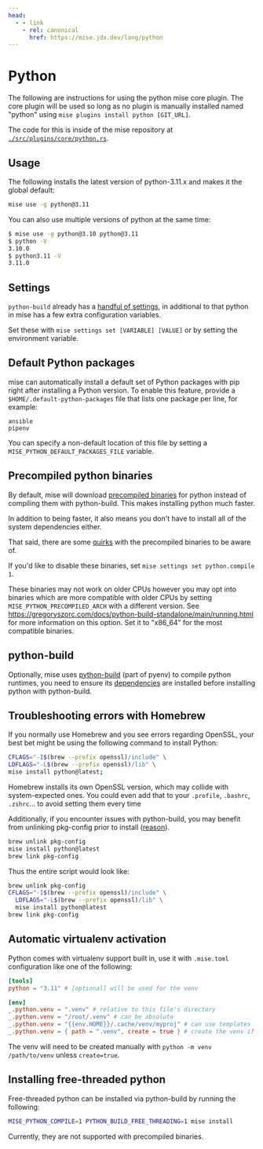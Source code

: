 ```yaml
---
head:
  - - link
    - rel: canonical
      href: https://mise.jdx.dev/lang/python
---
```


# Python

The following are instructions for using the python mise core plugin. The core plugin will be used
so long as no plugin is manually
installed named "python" using `mise plugins install python [GIT_URL]`.

The code for this is inside of the mise repository
at [`./src/plugins/core/python.rs`](https://github.com/jdx/mise/blob/main/src/plugins/core/python.rs).

## Usage

The following installs the latest version of python-3.11.x and makes it the global
default:

```sh
mise use -g python@3.11
```

You can also use multiple versions of python at the same time:

```sh
$ mise use -g python@3.10 python@3.11
$ python -V
3.10.0
$ python3.11 -V
3.11.0
```

## Settings

`python-build` already has
a [handful of settings](https://github.com/pyenv/pyenv/tree/master/plugins/python-build), in
additional to that python in mise has a few extra configuration variables.

Set these with `mise settings set [VARIABLE] [VALUE]` or by setting the environment variable.

<script setup>
import { data } from '/settings.data.ts';
import Setting from '/components/setting.vue';

const settings = data.find(s => s.key === 'python').settings;
</script>

<Setting v-for="setting in settings" :setting="setting" :key="setting.key" :level="3" />

## Default Python packages

mise can automatically install a default set of Python packages with pip right after installing a
Python version. To enable this feature, provide a `$HOME/.default-python-packages` file that lists
one package per line, for example:

```text
ansible
pipenv
```

You can specify a non-default location of this file by setting a `MISE_PYTHON_DEFAULT_PACKAGES_FILE`
variable.

## Precompiled python binaries

By default, mise will
download [precompiled binaries](https://github.com/indygreg/python-build-standalone)
for python instead of compiling them with python-build. This makes installing python much faster.

In addition to being faster, it also means you don't have to install all of the system dependencies
either.

That said, there are
some [quirks](https://github.com/indygreg/python-build-standalone/blob/main/docs/quirks.rst)
with the precompiled binaries to be aware of.

If you'd like to disable these binaries, set `mise settings set python.compile 1`.

These binaries may not work on older CPUs however you may opt into binaries which
are more compatible with older CPUs by setting `MISE_PYTHON_PRECOMPILED_ARCH` with
a different version. See <https://gregoryszorc.com/docs/python-build-standalone/main/running.html> for
more information
on this option. Set it to "x86_64" for the most compatible binaries.

## python-build

Optionally, mise
uses [python-build](https://github.com/pyenv/pyenv/tree/master/plugins/python-build) (part of pyenv)
to compile python runtimes,
you need to ensure
its [dependencies](https://github.com/pyenv/pyenv/wiki#suggested-build-environment) are installed
before installing python with
python-build.

## Troubleshooting errors with Homebrew

If you normally use Homebrew and you see errors regarding OpenSSL,
your best bet might be using the following command to install Python:

```sh
CFLAGS="-I$(brew --prefix openssl)/include" \
LDFLAGS="-L$(brew --prefix openssl)/lib" \
mise install python@latest;
```

Homebrew installs its own OpenSSL version, which may collide with system-expected ones.
You could even add that to your
`.profile`,
`.bashrc`,
`.zshrc`...
to avoid setting them every time

Additionally, if you encounter issues with python-build,
you may benefit from unlinking pkg-config prior to install
([reason](https://github.com/pyenv/pyenv/issues/2823#issuecomment-1769081965)).

```sh
brew unlink pkg-config
mise install python@latest
brew link pkg-config
```

Thus the entire script would look like:

```sh
brew unlink pkg-config
CFLAGS="-I$(brew --prefix openssl)/include" \
  LDFLAGS="-L$(brew --prefix openssl)/lib" \
  mise install python@latest
brew link pkg-config
```

## Automatic virtualenv activation

Python comes with virtualenv support built in, use it with `.mise.toml` configuration like
one of the following:

```toml
[tools]
python = "3.11" # [optional] will be used for the venv

[env]
_.python.venv = ".venv" # relative to this file's directory
_.python.venv = "/root/.venv" # can be absolute
_.python.venv = "{{env.HOME}}/.cache/venv/myproj" # can use templates
_.python.venv = { path = ".venv", create = true } # create the venv if it doesn't exist
```

The venv will need to be created manually with `python -m venv /path/to/venv` unless `create=true`.

## Installing free-threaded python

Free-threaded python can be installed via python-build by running the following:

```bash
MISE_PYTHON_COMPILE=1 PYTHON_BUILD_FREE_THREADING=1 mise install
```

Currently, they are not supported with precompiled binaries.
